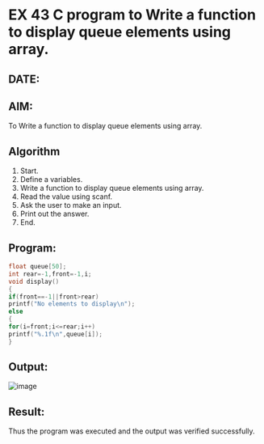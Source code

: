 # EX 43 C program to Write a function to display queue elements using array.
## DATE:
## AIM:
To Write a function to display queue elements using array.

## Algorithm
1. Start.
2. Define a variables.
3. Write a function to display queue elements using array.
4. Read the value using scanf.
5. Ask the user to make an input.
6. Print out the answer.
7. End.

## Program:
```c
float queue[50];
int rear=-1,front=-1,i; 
void display()
{
if(front==-1||front>rear) 
printf("No elements to display\n"); 
else
{
for(i=front;i<=rear;i++) 
printf("%.1f\n",queue[i]);
}
```
## Output:

![image](https://github.com/user-attachments/assets/083e4aa8-ce2c-40e5-b636-64d8929f2acd)


## Result:
Thus the program was executed and the output was verified successfully.
